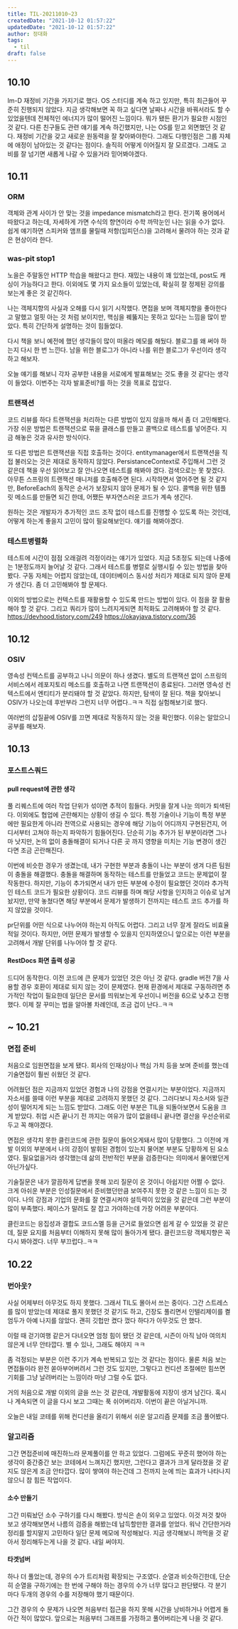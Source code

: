 ```yaml
---
title: TIL-20211010~23
createdDate: "2021-10-12 01:57:22"
updatedDate: "2021-10-12 01:57:22"
author: 정대화
tags:
  - til
draft: false
---
```


## 10.10

Im-D 재정비 기간을 가지기로 했다. OS 스터디를 계속 하고 있지만, 특히 최근들어 꾸준히 진행되지 않았다. 지금 생각해보면 꼭 하고 싶다면 날짜나 시간을 바꿔서라도 할 수 있었을텐데 전체적인 에너지가 많이 떨어진 느낌이다. 뭐가 됐든 환기가 필요한 시점인것 같다. 다른 친구들도 관련 얘기를 계속 하긴했지만, 나는 OS를 믿고 외면했던 것 같다. 재정비 기간을 갖고 새로운 원동력을 잘 찾아봐야한다. 그래도 다행인점은 그룹 자체에 애정이 남아있는 것 같다는 점이다. 솔직히 어떻게 이어질지 잘 모르겠다. 그래도 고비를 잘 넘기면 새롭게 나갈 수 있을거라 믿어봐야겠다.

## 10.11

### ORM

객체와 관계 사이가 안 맞는 것을 impedance mismatch라고 한다. 전기쪽 용어에서 따왔다고 하는데, 자세하게 가면 수식의 향연이라 수학 까막눈인 나는 읽을 수가 없다. 쉽게 얘기하면 스피커와 앰프를 물릴때 저항(임피던스)을 고려해서 물려야 하는 것과 같은 현상이라 한다.

### was-pit stop1

노을은 주말동안 HTTP 학습을 해왔다고 한다. 재밌는 내용이 꽤 있었는데, post도 캐싱이 가능하다고 한다. 이외에도 몇 가지 요소들이 있었는데, 확실히 잘 정제된 강의를 보는게 좋은 것 같긴하다.

나는 객체지향의 사실과 오해를 다시 읽기 시작했다. 면접을 보며 객체지향을 좋아한다고 말했고 얼핏 아는 것 처럼 보이지만, 핵심을 꿰뚫지는 못하고 있다는 느낌을 많이 받았다. 특히 간단하게 설명하는 것이 힘들었다.

다시 책을 보니 예전에 했던 생각들이 많이 떠올라 메모를 해뒀다. 블로그를 왜 써야 하는지 다시 한 번 느낀다. 남을 위한 블로그가 아니라 나를 위한 블로그가 우선이라 생각하고 해보자.

오늘 얘기를 해보니 각자 공부한 내용을 서로에게 발표해보는 것도 좋을 것 같다는 생각이 들었다. 이번주는 각자 발표준비?를 하는 것을 목표로 잡았다.

### 트랜잭션

코드 리뷰를 하다 트랜잭션을 처리하는 다른 방법이 있지 않을까 해서 좀 더 고민해봤다. 가장 쉬운 방법은 트랜잭션으로 묶을 클래스를 만들고 콜백으로 테스트를 넣어준다. 지금 해놓은 것과 유사한 방식이다.

또 다른 방법은 트랜잭션을 직접 호출하는 것이다. entitymanager에서 트랜잭션을 직접 불러오는 것은 제대로 동작하지 않았다. PersistanceContext로 주입해서 그런 것 같은데 책을 우선 읽어보고 잘 안나오면 테스트를 해봐야 겠다. 검색으로는 못 찾겠다. 아무튼 스프링의 트랜잭션 매니저를 호출해주면 된다. 시작하면서 열어주면 될 것 같지만, BeforeEach의 동작은 순서가 보장되지 않아 문제가 될 수 있다. 콜백을 위한 템플릿 메소드를 만들면 되긴 한데, 어쨌든 부자연스러운 코드가 계속 생긴다.

원하는 것은 개발자가 추가적인 코드 조작 없이 테스트를 진행할 수 있도록 하는 것인데, 어떻게 하는게 좋을지 고민이 많이 필요해보인다. 얘기를 해봐야겠다.

### 테스트병렬화

테스트에 시간이 점점 오래걸려 걱정이라는 얘기가 있었다. 지금 5초정도 되는데 나중에는 1분정도까지 늘어날 것 같다. 그래서 테스트를 병렬로 실행시킬 수 있는 방법을 찾아봤다. 구동 자체는 어렵지 않았는데, 데이터베이스 동시성 처리가 제대로 되지 않아 문제가 생긴다. 좀 더 고민해봐야 할 문제다.

이외의 방법으로는 컨텍스트를 재활용할 수 있도록 만드는 방법이 있다. 이 점을 잘 활용해야 할 것 같다. 그리고 쿼리가 많이 느려지게되면 최적화도 고려해봐야 할 것 같다. <https://devhood.tistory.com/249> <https://okayjava.tistory.com/36>

## 10.12

### OSIV

영속성 컨텍스트를 공부하고 나니 의문이 하나 생겼다. 별도의 트랜잭션 없이 스프링의 서비스에서 레포지토리 메소드를 호출하고 나면 트랜잭션이 종료된다. 그러면 영속성 컨텍스트에서 엔티티가 분리돼야 할 것 같았다. 하지만, 탐색이 잘 된다. 책을 찾아보니 OSIV가 나오는데 후반부라 그런지 너무 어렵다..ㅋㅋ 직접 실험해보기로 했다.

여러번의 삽질끝에 OSIV를 끄면 제대로 작동하지 않는 것을 확인했다. 이유는 알았으니 공부를 해보자.

## 10.13

### 포스트스쿼드

#### pull request에 관한 생각

풀 리퀘스트에 여러 작업 단위가 섞이면 추적이 힘들다. 커밋을 잘게 나눈 의미가 퇴색된다. 이외에도 협업에 곤란해지는 상황이 생길 수 있다. 특정 기술이나 기능이 특정 부분에만 필요한게 아니라 전역으로 사용되는 경우에 해당 기능이 어디까지 구현된건지, 어디서부터 고쳐야 하는지 파악하기 힘들어진다. 단순히 기능 추가가 된 부분이라면 그나마 낫지만, 논의 없이 충돌해결이 되거나 다른 곳 까지 영향을 미치는 기능 변경이 생긴다면 조금 곤란해진다.

이번에 비슷한 경우가 생겼는데, 내가 구현한 부분과 충돌이 나는 부분이 생겨 다른 팀원이 충돌을 해결했다. 충돌을 해결하며 동작하는 테스트를 만들었고 코드는 문제없이 잘 작동한다. 하지만, 기능이 추가되면서 내가 만든 부분에 수정이 필요했던 것이라 추가적인 테스트 코드가 필요한 상황이다. 코드 리뷰를 하며 해당 사항을 인지하고 이슈로 남겨놨지만, 만약 놓쳤다면 해당 부분에서 문제가 발생하기 전까지는 테스트 코드 추가를 하지 않았을 것이다.

pr단위를 어떤 식으로 나누어야 하는지 아직도 어렵다. 그리고 너무 잘게 잘라도 비효율적일 것이다. 하지만, 어떤 문제가 발생할 수 있을지 인지하였으니 앞으로는 이런 부분을 고려해서 개발 단위를 나누어야 할 것 같다.

#### RestDocs 화면 출력 성공

드디어 동작한다. 이전 코드에 큰 문제가 있었던 것은 아닌 것 같다. gradle 버전 7을 사용할 경우 호환이 제대로 되지 않는 것이 문제였다. 현재 환경에서 제대로 구동하려면 추가적인 작업이 필요한데 일단은 문서를 띄워보는게 우선이니 버전을 6으로 낮추고 진행했다. 이제 잘 꾸미는 법을 알아볼 차례인데, 조금 겁이 난다..ㅋㅋ

## ~ 10.21

### 면접 준비

처음으로 임원면접을 보게 됐다. 회사의 인재상이나 핵심 가치 등을 보며 준비를 했는데 기술면접이 훨씬 쉬웠던 것 같다.

어려웠던 점은 지금까지 있었던 경험과 나의 강점을 연결시키는 부분이었다. 지금까지 자소서를 쓸때 이런 부분을 제대로 고려하지 못했던 것 같다. 그러다보니 자소서와 일관성이 떨어지게 되는 느낌도 받았다. 그래도 이런 부분은 TIL을 되돌아보면서 도움을 크게 받았다. 취업 시즌 끝나기 전 까지는 여유가 많이 없을테니 끝나면 결산을 우선순위로 두고 꼭 해야겠다.

면접은 생각치 못한 클린코드에 관한 질문이 들어오게돼서 많이 당황했다. 그 이전에 개발 이외의 부분에서 나의 강점이 발휘된 경험이 있는지 물어본 부분도 당황하게 된 요소였다. 필요없을거라 생각했는데 삶의 전반적인 부분을 검증한다는 의미에서 물어봤던게 아닌가싶다.

기술질문은 내가 깔끔하게 답변을 못해 꼬리 질문이 온 것이니 아쉽지만 어쩔 수 없다. 크게 아쉬운 부분은 인성질문에서 준비했던만큼 보여주지 못한 것 같은 느낌이 드는 것이다. 나의 강점과 기업의 문화를 잘 연결시켜야 설득력이 있었을 것 같은데 그런 부분이 많이 부족했다. 페이스가 말려도 잘 잡고 가야하는데 가장 어려운 부분이다.

클린코드는 응집성과 결합도 코드스멜 등을 근거로 들었으면 쉽게 갈 수 있었을 것 같은데, 질문 요지를 처음부터 이해하지 못해 많이 돌아가게 됐다. 클린코드랑 객체지향은 꼭 다시 봐야겠다. 너무 부끄럽다..ㅋㅋ

## 10.22

### 번아웃?

사실 어제부터 아무것도 하지 못했다. 그래서 TIL도 몰아서 쓰는 중이다. 그간 스트레스를 많이 받았는데 제대로 풀지 못했던 것 같기도 하고, 긴장도 풀리면서 인텔리제이를 켤 엄두가 아예 나지를 않았다. 괜히 깃헙만 켰다 껐다 하다가 아무것도 안 했다.

이럴 때 걷기여행 같은거 다녀오면 엄청 힘이 됐던 것 같은데, 시즌이 아직 남아 여의치 않은게 너무 안타깝다. 별 수 있나, 그래도 해야지 ㅋㅋ

좀 걱정되는 부분은 이런 주기가 계속 반복되고 있는 것 같다는 점이다. 물론 처음 보는 면접들이라 완전 쏟아부어버려서 그런 것도 있지만, 그렇다고 컨디션 조절에만 힘쓰면 기회를 그냥 날려버리는 느낌이라 마냥 그럴 수도 없다.

거의 처음으로 개발 이외의 글을 쓰는 것 같은데, 개발활동에 지장이 생겨 남긴다. 혹시나 계속되면 이 글을 다시 보고 그때는 푹 쉬어버리자. 이번이 끝은 아닐거니까.

오늘은 내일 코테를 위해 컨디션을 올리기 위해서 쉬운 알고리즘 문제를 조금 풀어봤다.

### 알고리즘

그간 면접준비에 매진하느라 문제풀이를 안 하고 있었다. 그럼에도 꾸준히 했어야 하는 생각이 중간중간 보는 코테에서 느껴지긴 했지만, 그런다고 결과가 크게 달라졌을 것 같지도 않은게 조금 안타깝다. 많이 쌓여야 하는건데 그 전까지 눈에 띄는 효과가 나타나지 않으니 참 힘든 작업이다.

#### 소수 만들기

그간 미뤄놨던 소수 구하기를 다시 해봤다. 방식은 손이 외우고 있었다. 이것 저것 찾아보고 생각해보면서 나름의 검증을 해봤는데 납득할만한 결과를 얻었다. 워낙 간단한거라 정리를 할지말지 고민하다 일단 문제 메모에 작성해놨다. 지금 생각해보니 까먹을 것 같아서 정리해두는게 나을 것 같다. 내일 써야지.

#### 타겟넘버

하나 더 풀었는데, 경우의 수가 트리처럼 확장되는 구조였다. 순열과 비슷하긴한데, 단순히 순열을 구하기에는 한 번에 구해야 하는 경우의 수가 너무 많다고 판단됐다. 각 분기마다 두개의 경우의 수를 저장해야 했기 때문이다.

그간 경우의 수 문제가 나오면 처음부터 접근을 하지 못해 시간을 낭비하거나 어렵게 돌아간 적이 많았다. 앞으로는 처음부터 그래프를 가정하고 풀어버리는게 나을 것 같다.
